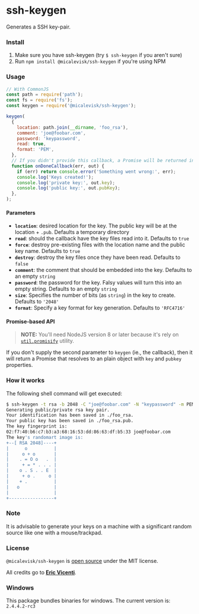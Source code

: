 # ssh-keygen

Generates a SSH key-pair.

### Install

1. Make sure you have ssh-keygen (try `$ ssh-keygen` if you aren't sure)
2. Run `npm install @micalevisk/ssh-keygen` if you're using NPM

### Usage

```js
// With CommonJS
const path = require('path');
const fs = require('fs');
const keygen = require('@micalevisk/ssh-keygen');

keygen(
  {
    location: path.join(__dirname, 'foo_rsa'),
    comment: 'joe@foobar.com',
    password: 'keypassword',
    read: true,
    format: 'PEM',
  },
  // If you didn't provide this callback, a Promise will be returned instead
  function onDoneCallback(err, out) {
    if (err) return console.error('Something went wrong:', err);
    console.log('Keys created!');
    console.log('private key:', out.key);
    console.log('public key:', out.pubKey);
  },
);
```

#### Parameters

- **`location`**: desired location for the key. The public key will be at the location + `.pub`. Defaults a temporary directory
- **`read`**: should the callback have the key files read into it. Defaults to `true`
- **`force`**: destroy pre-existing files with the location name and the public key name. Defaults to `true`
- **`destroy`**: destroy the key files once they have been read. Defaults to `false`
- **`comment`**: the comment that should be embedded into the key. Defaults to an empty `string`
- **`password`**: the password for the key. Falsy values will turn this into an empty string. Defaults to an empty `string`
- **`size`**: Specifies the number of bits (as `string`) in the key to create. Defaults to `'2048'`
- **`format`**: Specify a key format for key generation. Defaults to `'RFC4716'`

#### Promise-based API

> **NOTE:** You'll need NodeJS version 8 or later because it's rely on [`util.promisify`](https://nodejs.org/dist/latest-v8.x/docs/api/util.html#util_util_promisify_original) utility.

If you don't supply the second parameter to `keygen` (ie., the callback), then it will return a Promise that resolves to an plain object with `key` and `pubkey` properties.

### How it works

The following shell command will get executed:

```bash
$ ssh-keygen -t rsa -b 2048 -C "joe@foobar.com" -N "keypassword" -m PEM -f ./foo_rsa
Generating public/private rsa key pair.
Your identification has been saved in ./foo_rsa.
Your public key has been saved in ./foo_rsa.pub.
The key fingerprint is:
02:f7:40:b6:c7:b3:a3:68:16:53:dd:86:63:df:b5:33 joe@foobar.com
The key's randomart image is:
+--[ RSA 2048]----+
|      o          |
|     o + o       |
|    . = O o   .  |
|     + = * . . . |
|    o . S . . E  |
|     + o .     o |
|    + .          |
|   o             |
|                 |
+-----------------+
```

### Note

It is advisable to generate your keys on a machine with a significant random source like one with a mouse/trackpad.

### License

`@micalevisk/ssh-keygen` is [open source](./LICENSE.md) under the MIT license.

All credits go to [**Eric Vicenti**](https://github.com/ericvicenti).

### Windows

This package bundles binaries for windows. The current version is: `2.4.4.2-rc3`
